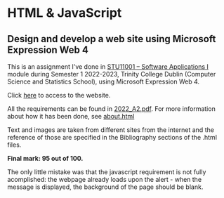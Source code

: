 # HTML & JavaScript 
## Design and develop a web site using Microsoft Expression Web 4
This is an assignment I've done in [STU11001 – Software Applications I](https://teaching.scss.tcd.ie/module/stu11001-software-applications-i/) module during Semester 1 2022-2023, Trinity College Dublin (Computer Science and Statistics School), using Microsoft Expression Web 4.

Click [here](https://ferranjrr.github.io/Website-HTML-JavaScript-Microsoft-Expression-Web-4/) to access to the website.

All the requirements can be found in [2022_A2.pdf](./2022_A2.pdf).
For more information about how it has been done, see [about.html](https://ferranjrr.github.io/Website-HTML-JavaScript-Microsoft-Expression-Web-4/about.html)

Text and images are taken from different sites from the internet and the reference of those are specified in the Bibliography sections of the .html files.

**Final mark: 95 out of 100.**

The only little mistake was that the javascript requirement is not fully acomplished: the webpage already loads upon the alert - when the message is displayed, the background of the page should be blank.
